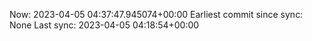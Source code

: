 Now: 2023-04-05 04:37:47.945074+00:00 Earliest commit since sync: None Last sync: 2023-04-05 04:18:54+00:00
